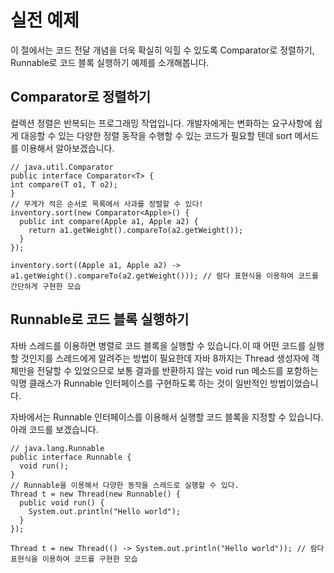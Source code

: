 # 실전 예제
이 절에서는 코드 전달 개념을 더욱 확실히 익힐 수 있도록 Comparator로 정렬하기, Runnable로 코드 블록 실행하기 예제를 소개해봅니다.

## Comparator로 정렬하기
컬렉션 정렬은 반복되는 프로그래밍 작업입니다. 개발자에게는 변화하는 요구사항에 쉽게 대응할 수 있는 다양한 정렬 동작을 수행할 수 있는 코드가 필요할 텐데 sort 메서드를 이용해서 알아보겠습니다.


```
// java.util.Comparator
public interface Comparator<T> {
int compare(T o1, T o2);
}
// 무게가 적은 순서로 목록에서 사과를 정렬할 수 있다!
inventory.sort(new Comparator<Apple>() {
  public int compare(Apple a1, Apple a2) {
    return a1.getWeight().compareTo(a2.getWeight());
  }
});

inventory.sort((Apple a1, Apple a2) -> a1.getWeight().compareTo(a2.getWeight())); // 람다 표현식을 이용하여 코드를 간단하게 구현한 모습
```


## Runnable로 코드 블록 실행하기
자바 스레드를 이용하면 병렬로 코드 블록을 실행할 수 있습니다.이 때 어떤 코드를 실행할 것인지를 스레드에게 알려주는 방법이 필요한데 자바 8까지는 Thread 생성자에 객체만을 전달할 수 있었으므로 보통 결과를 반환하지 않는 void run 메소드를 포함하는 익명 클래스가 Runnable 인터페이스를 구현하도록 하는 것이 일반적인 방법이었습니다.

자바에서는 Runnable 인터페이스를 이용해서 실행할 코드 블록을 지정할 수 있습니다. 아래 코드를 보겠습니다.

```
// java.lang.Runnable
public interface Runnable {
  void run();
}
// Runnable을 이용해서 다양한 동작을 스레드로 실행할 수 있다.
Thread t = new Thread(new Runnable() {
  public void run() {
    System.out.println("Hello world");
  }
});

Thread t = new Thread(() -> System.out.println("Hello world")); // 람다 표현식을 이용하여 코드를 구현한 모습

```